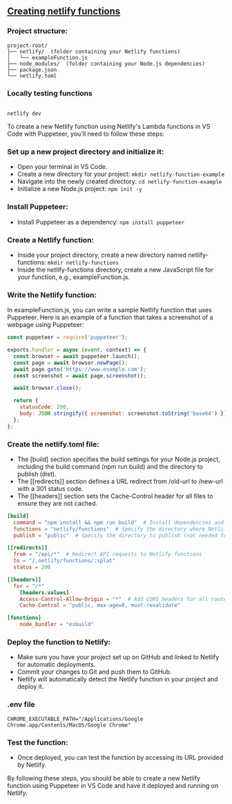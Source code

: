 ## [Creating netlify functions](https://www.netlify.com/blog/intro-to-serverless-functions/)

### Project structure:

```
project-root/
├── netlify/  (folder containing your Netlify functions)
│   └── exampleFunction.js
├── node_modules/  (folder containing your Node.js dependencies)
├── package.json
└── netlify.toml

```

### Locally testing functions

```cli

netlify dev
```

To create a new Netlify function using Netlify's Lambda functions in VS Code with Puppeteer, you'll need to follow these steps:

### Set up a new project directory and initialize it:

- Open your terminal in VS Code.
- Create a new directory for your project: `mkdir netlify-function-example`
- Navigate into the newly created directory: `cd netlify-function-example`
- Initialize a new Node.js project: `npm init -y`

### Install Puppeteer:

- Install Puppeteer as a dependency: `npm install puppeteer`

### Create a Netlify function:

- Inside your project directory, create a new directory named netlify-functions: `mkdir netlify-functions`
- Inside the netlify-functions directory, create a new JavaScript file for your function, e.g., exampleFunction.js.

### Write the Netlify function:

In exampleFunction.js, you can write a sample Netlify function that uses Puppeteer. Here is an example of a function that takes a screenshot of a webpage using Puppeteer:

```js
const puppeteer = require('puppeteer');

exports.handler = async (event, context) => {
  const browser = await puppeteer.launch();
  const page = await browser.newPage();
  await page.goto('https://www.example.com');
  const screenshot = await page.screenshot();

  await browser.close();

  return {
    statusCode: 200,
    body: JSON.stringify({ screenshot: screenshot.toString('base64') }),
  };
};
```

### Create the netlify.toml file:

- The [build] section specifies the build settings for your Node.js project, including the build command (npm run build) and the directory to publish (dist).
- The [[redirects]] section defines a URL redirect from /old-url to /new-url with a 301 status code.
- The [[headers]] section sets the Cache-Control header for all files to ensure they are not cached.

```toml
[build]
  command = "npm install && npm run build"  # Install dependencies and build the functions
  functions = "netlify/functions"  # Specify the directory where Netlify functions are located
  publish = "public"  # Specify the directory to publish (not needed for function-only projects)

[[redirects]]
  from = "/api/*"  # Redirect API requests to Netlify functions
  to = "/.netlify/functions/:splat"
  status = 200

[[headers]]
  for = "/*"
    [headers.values]
    Access-Control-Allow-Origin = "*"  # Add CORS headers for all routes
    Cache-Control = "public, max-age=0, must-revalidate"

[functions]
    node_bundler = "esbuild"

```

### Deploy the function to Netlify:

- Make sure you have your project set up on GitHub and linked to Netlify for automatic deployments.
- Commit your changes to Git and push them to GitHub.
- Netlify will automatically detect the Netlify function in your project and deploy it.

### .env file

`CHROME_EXECUTABLE_PATH="/Applications/Google Chrome.app/Contents/MacOS/Google Chrome"`

### Test the function:

- Once deployed, you can test the function by accessing its URL provided by Netlify.

By following these steps, you should be able to create a new Netlify function using Puppeteer in VS Code and have it deployed and running on Netlify.
